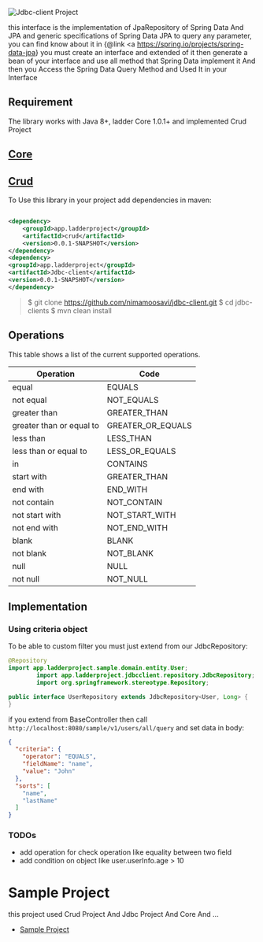 ![Jdbc-client Project](https://github.com/nimamoosavi/jdbc-client/wiki/images/jdbc.png)

this interface is the implementation of JpaRepository of Spring Data And JPA and generic specifications of Spring Data
JPA to query any parameter, you can find know about it in {@link <a https://spring.io/projects/spring-data-jpa</a>}
you must create an interface and extended of it then generate a bean of your interface and use all method that Spring
Data implement it And then you Access the Spring Data Query Method and Used It in your Interface

## Requirement

The library works with Java 8+, ladder Core 1.0.1+ and implemented Crud Project

## [Core](https://github.com/nimamoosavi/core/wiki)

## [Crud](https://github.com/nimamoosavi/crud/wiki)

To Use this library in your project add dependencies in maven:

```xml

<dependency>
    <groupId>app.ladderproject</groupId>
    <artifactId>crud</artifactId>
    <version>0.0.1-SNAPSHOT</version>
</dependency>
<dependency>
<groupId>app.ladderproject</groupId>
<artifactId>Jdbc-client</artifactId>
<version>0.0.1-SNAPSHOT</version>
</dependency>
```

> 	$ git clone https://github.com/nimamoosavi/jdbc-client.git
> 	$ cd jdbc-clients
> 	$ mvn clean install

## Operations

This table shows a list of the current supported operations.

| Operation                   | Code |
| ------------------------ | ---- |
| equal                   | EQUALS   |
| not equal               | NOT_EQUALS  |
| greater than               | GREATER_THAN      |
| greater than or equal to | GREATER_OR_EQUALS  |
| less than               | LESS_THAN      |
| less than or equal to       | LESS_OR_EQUALS  |
| in                       | CONTAINS   |
| start with               | GREATER_THAN      |
| end with | END_WITH  |
| not contain               | NOT_CONTAIN      |
| not start with       | NOT_START_WITH  |
| not end with                       | NOT_END_WITH   |
| blank                   | BLANK  |
| not blank                   | NOT_BLANK  |
| null                       | NULL |
| not null                       | NOT_NULL |

## Implementation

### Using criteria object

To be able to custom filter you must just extend from our JdbcRepository:

```java
@Repository
import app.ladderproject.sample.domain.entity.User;
        import app.ladderproject.jdbcclient.repository.JdbcRepository;
        import org.springframework.stereotype.Repository;

public interface UserRepository extends JdbcRepository<User, Long> {
}
```

if you extend from BaseController then call `http://localhost:8080/sample/v1/users/all/query` and set data in body:

```json
{
  "criteria": {
    "operator": "EQUALS",
    "fieldName": "name",
    "value": "John"
  },
  "sorts": [
    "name",
    "lastName"
  ]
}
```

### TODOs

* add operation for check operation like equality between two field
* add condition on object like user.userInfo.age > 10

# Sample Project

this project used Crud Project And Jdbc Project And Core And ...

- [Sample Project](https://github.com/nimamoosavi/sample-project-crud)
